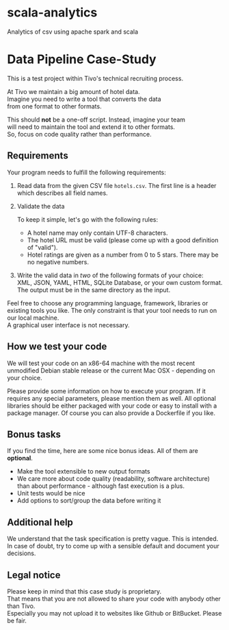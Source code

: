# scala-analytics
Analytics of csv using apache spark and scala


# Data Pipeline Case-Study

This is a test project within Tivo's technical recruiting process.

At Tivo we maintain a big amount of hotel data.  
Imagine you need to write a tool that converts the data  
from one format to other formats.

This should **not** be a one-off script. Instead, imagine your team  
will need to maintain the tool and extend it to other formats.  
So, focus on code quality rather than performance.

## Requirements

Your program needs to fulfill the following requirements:

1. Read data from the given CSV file `hotels.csv`. The first line is a header
   which describes all field names.

2. Validate the data

   To keep it simple, let's go with the following rules:
   
   - A hotel name may only contain UTF-8 characters.
   - The hotel URL must be valid (please come up with a good definition of "valid").
   - Hotel ratings are given as a number from 0 to 5 stars. There may be no negative numbers.

3. Write the valid data in *two* of the following formats of your choice:  
   XML, JSON, YAML, HTML, SQLite Database, or your own custom format.  
   The output must be in the same directory as the input.

Feel free to choose any programming language, framework, libraries or existing tools you like.
The only constraint is that your tool needs to run on our local machine.  
A graphical user interface is not necessary.

## How we test your code

We will test your code on an x86-64 machine with the most recent unmodified
Debian stable release or the current Mac OSX - depending on your choice.

Please provide some information on how to execute your program. If it requires
any special parameters, please mention them as well. All optional libraries
should be either packaged with your code or easy to install with a package
manager. Of course you can also provide a Dockerfile if you like.

## Bonus tasks

If you find the time, here are some nice bonus ideas. All of them are **optional**.

* Make the tool extensible to new output formats
* We care more about code quality (readability, software architecture)
  than about performance - although fast execution is a plus.
* Unit tests would be nice
* Add options to sort/group the data before writing it

## Additional help

We understand that the task specification is pretty vague. This is intended.  
In case of doubt, try to come up with a sensible default and document your decisions.

## Legal notice

Please keep in mind that this case study is proprietary.  
That means that you are not allowed to share your code with anybody other than Tivo.  
Especially you may not upload it to websites like Github or BitBucket. Please be fair.
